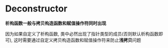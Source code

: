 # Deconstructor

**析构函数一般与拷贝构造函数和赋值操作符同时出现**

因为如果自定义了析构函数, 类中必然出现了指针类型的成员(否则默认析构函数即可),
这时需要通过自定义拷贝构造函数和赋值操作符来防止**浅拷贝**问题
